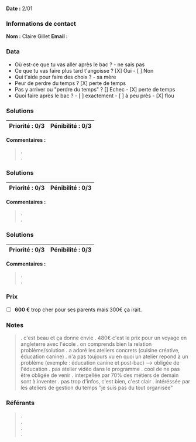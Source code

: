 
**Date :** 2/01

### Informations de contact
**Nom :** Claire Gillet
**Email :**

### Data

- Où est-ce que tu vas aller après le bac ? - ne sais pas
- Ce que tu vas faire plus tard t'angoisse ? [X] Oui - [ ] Non
- Qui t'aide pour faire des choix ? - sa mère
- Peur de perdre du temps ? [X] perte de temps 
- Pas y arriver ou "perdre du temps" ? [] Echec - [X] perte de temps 
- Quoi faire après le bac ? - [ ] exactement - [ ] à peu près - [X] flou

### Solutions

**Priorité :** 0/3 | **Pénibilité :** 0/3 
------------ | -------------
**Commentaires :**
> .  
> .  

### Solutions

**Priorité :** 0/3 | **Pénibilité :** 0/3 
------------ | -------------
**Commentaires :**
> .  
> .  

### Solutions

**Priorité :** 0/3 | **Pénibilité :** 0/3 
------------ | -------------
**Commentaires :**
> .  
> .  

### Prix

- [ ] **600 €**
trop cher pour ses parents mais 300€ ça irait. 

### Notes

> .  c'est beau et ça donne envie
> .  480€ c'est le prix pour un voyage en angleterre avec l'école
> .  on comprends bien la relation problème/solution
> .  a adoré les ateliers concrets (cuisine créative, éducation canine)
> .  n'a pas toujours vu en quoi un atelier repond à un problème (exemple : éducation canine et post-bac) --> obligée de l'éducation
> .  pas atelier vidéo dans le programme
> .  cool de ne pas être obligée de venir
> .  interpellée par 70% des métiers de demain sont à inventer
> .  pas trop d'infos, c'est bien, c'est clair
> .  intéréssée par les ateliers de gestion du temps "je suis pas du tout organisée"


### Référants

> .  
> .  
> .  
> .  

